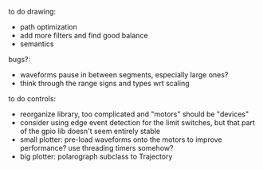 to do drawing:
* path optimization
* add more filters and find good balance
* semantics

bugs?:
* waveforms pause in between segments, especially large ones?
* think through the range signs and types wrt scaling

to do controls:
* reorganize library, too complicated and "motors" should be "devices"
* consider using edge event detection for the limit switches, but that part of the gpio lib doesn't seem entirely stable
* small plotter: pre-load waveforms onto the motors to improve performance? use threading timers somehow?
* big plotter: polarograph subclass to Trajectory
